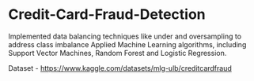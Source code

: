 # Credit-Card-Fraud-Detection
Implemented data balancing techniques like under and oversampling to address class imbalance
Applied Machine Learning algorithms, including Support Vector Machines, Random Forest and Logistic Regression.

Dataset - https://www.kaggle.com/datasets/mlg-ulb/creditcardfraud
